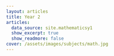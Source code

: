 ```yaml
---
layout: articles
title: Year 2
articles:
  data_source: site.mathematicsy1
  show_excerpt: true
  show_readmore: false
cover: /assets/images/subjects/math.jpg
---
```

